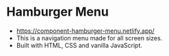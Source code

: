 # Hamburger Menu

- https://component-hamburger-menu.netlify.app/
- This is a navigation menu made for all screen sizes.
- Built with HTML, CSS and vanilla JavaScript.
